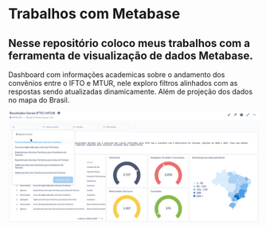 # Trabalhos com Metabase

## Nesse repositório coloco meus trabalhos com a ferramenta de visualização de dados Metabase.
Dashboard com informações academicas sobre o andamento dos convênios entre o IFTO e MTUR, nele exploro filtros alinhados com as respostas sendo atualizadas dinamicamente. Além de projeção dos dados no mapa do Brasil.

![Dados](https://raw.githubusercontent.com/rodrigooporto/TrabalhosMetabase/main/ifto_mtur.gif)


